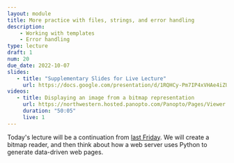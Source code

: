 ```yaml
---
layout: module
title: More practice with files, strings, and error handling
description: 
    - Working with templates
    - Error handling
type: lecture
draft: 1
num: 20
due_date: 2022-10-07
slides: 
   - title: "Supplementary Slides for Live Lecture"
     url: https://docs.google.com/presentation/d/1RQHCy-Pm7IP4xVHAe4iZUL7VlKLr21MxOS72iegqyYs/edit?usp=sharing
videos:
   - title: Displaying an image from a bitmap representation 
     url: https://northwestern.hosted.panopto.com/Panopto/Pages/Viewer.aspx?id=11b0af52-a9bb-4f95-a5f4-addc0107d066
     duration: "50:05"
     live: 1
---
```


Today's lecture will be a continuation from [last Friday](week07-lecture03). We will create a bitmap reader, and then think about how a web server uses Python to generate data-driven web pages.
